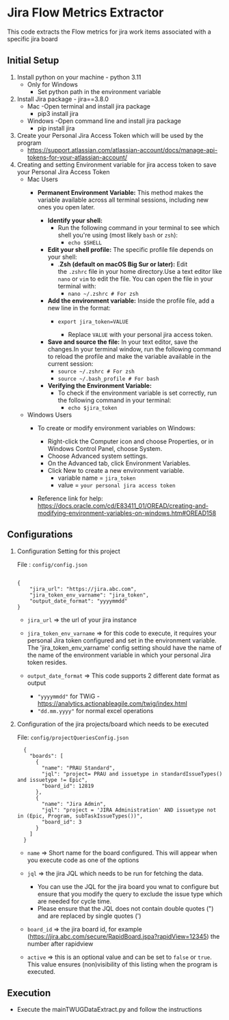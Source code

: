 

# Jira Flow Metrics Extractor  
This code extracts the Flow metrics for jira work items associated with a specific jira board  

## Initial Setup
1. Install python on your machine - python 3.11
   - Only for Windows
     - Set python path in the environment variable
3. Install Jira package - jira==3.8.0
   - Mac
     -Open terminal and install jira package
     - pip3 install jira
   - Windows
     -Open command line and install jira package
     - pip install jira
4. Create your Personal Jira Access Token which will be used by the program
   - https://support.atlassian.com/atlassian-account/docs/manage-api-tokens-for-your-atlassian-account/
5. Creating and setting Environment variable for jira access token to save your Personal Jira Access Token
   - Mac Users
     - **Permanent Environment Variable:** This method makes the variable available across all terminal sessions, including new ones you open later.

        - **Identify your shell:**
            - Run the following command in your terminal to see which shell you're using (most likely `bash` or `zsh`):
                - `echo $SHELL`
        - **Edit your shell profile:** The specific profile file depends on your shell:
            - .**Zsh (default on macOS Big Sur or later):** Edit the `.zshrc` file in your home directory.Use a text editor like `nano` or `vim` to edit the file. You can open the file in your terminal with:
                - `nano ~/.zshrc # For zsh`
        - **Add the environment variable:** Inside the profile file, add a new line in the format:
            - `export jira_token=VALUE`
            
              - Replace `VALUE` with your personal jira access token.
        - **Save and source the file:** In your text editor, save the changes.In your terminal window, run the following command to reload the profile and make the variable available in the current session:
            - `source ~/.zshrc # For zsh`
            - `source ~/.bash_profile # For bash`
        - **Verifying the Environment Variable:**
            - To check if the environment variable is set correctly, run the following command in your terminal:
                - `echo $jira_token`
   - Windows Users
     - To create or modify environment variables on Windows:
        - Right-click the Computer icon and choose Properties, or in Windows Control Panel, choose System.
        - Choose Advanced system settings.
        - On the Advanced tab, click Environment Variables.
        - Click New to create a new environment variable.
          - variable name = `jira_token`
          - value = `your personal jira access token`


      - Reference link for help: https://docs.oracle.com/cd/E83411_01/OREAD/creating-and-modifying-environment-variables-on-windows.htm#OREAD158

## Configurations
1. Configuration Setting for this project

    File : `config/config.json`
    ```

    {
        "jira_url": "https://jira.abc.com",
        "jira_token_env_varname": "jira_token",
        "output_date_format": "yyyymmdd"
    }
    ```

    - `jira_url` => the url of your jira instance

    - `jira_token_env_varname` => for this code to execute, it requires your personal Jira token configured and set in the environment variable. The 'jira_token_env_varname' config setting should have the name of the name of the environment variable in which your personal Jira token resides.

    - `output_date_format` => This code supports 2 different date format as output
        - `"yyyymmdd"`       for TWiG - https://analytics.actionableagile.com/twig/index.html
        - `"dd.mm.yyyy"`     for normal excel operations

2. Configuration of the jira projects/board which needs to be executed

    File: `config/projectQueriesConfig.json`
      ```
        {
          "boards": [
            {
              "name": "PRAU Standard",
              "jql": "project= PRAU and issuetype in standardIssueTypes() and issuetype != Epic",
              "board_id": 12819
            },
            {
              "name": "Jira Admin",
              "jql": "project = 'JIRA Administration' AND issuetype not in (Epic, Program, subTaskIssueTypes())",
              "board_id": 3
            }
          ]
        }
      ```

   - `name` => Short name for the board configured. This will appear when you execute code as one of the options

   - `jql` => the jira JQL which needs to be run for fetching the data.
        - You can use the JQL for the jira board you wnat to configure but ensure that you modify the query to exclude the issue type which are needed for cycle time.
        - Please ensure that the JQL does not contain double quotes (") and are replaced by single quotes (')
   
   - `board_id` => the jira board id, for example (https://jira.abc.com/secure/RapidBoard.jspa?rapidView=12345) the number after rapidview
   
   - `active` => this is an optional value and can be set to `false` or `true`. This value ensures (non)visibility of this listing when the program is executed.


## Execution
- Execute the mainTWUGDataExtract.py and follow the instructions
